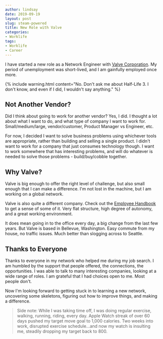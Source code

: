```yaml
---
author: lindsay
date: 2019-09-19
layout: post
slug: steam-powered
title: New Role with Valve
categories:
- Worklife
tags:
- Worklife
- Career
---
```


I have started a new role as a Network Engineer with [Valve Corporation](https://www.valvesoftware.com/). My period of unemployment was short-lived, and I am gainfully employed once more.

{% include warning.html content="No. Don't ask me about Half-Life 3. I don't know, and even if I did, I wouldn't say anything." %}

## Not Another Vendor?

Did I think about going to work for another vendor? Yes, I did. I thought a lot about what I want to do, and what type of company I want to work for. Small/medium/large, vendor/customer, Product Manager vs Engineer, etc. 

For now, I decided I want to solve business problems using whichever tools are appropriate, rather than building and selling a single product. I didn't want to work for a company that just consumes technology though. I want to work somewhere that has interesting problems, and will do whatever is needed to solve those problems - build/buy/cobble together.

## Why Valve?

Valve is big enough to offer the right level of challenge, but also small enough that I can make a difference. I'm not lost in the machine, but I am working on a global network. 

Valve is also quite a different company. Check out the [Employee Handbook](https://steamcdn-a.akamaihd.net/apps/valve/Valve_NewEmployeeHandbook.pdf) to get a sense of some of it. Very flat structure, high degree of autonomy, and a great working environment. 

It does mean going in to the office every day, a big change from the last few years. But Valve is based in Bellevue, Washington. Easy commute from my house, no traffic issues. Much better than slogging across to Seattle.

## Thanks to Everyone

Thanks to everyone in my network who helped me during my job search. I am humbled by the support that people offered, the connections, the opportunities. I was able to talk to many interesting companies, looking at a wide range of roles. I am grateful that I had choices open to me. Most people don't. 

Now I'm looking forward to getting stuck in to learning a new network, uncovering some skeletons, figuring out how to improve things, and making a difference.

> Side note: While I was taking time off, I was doing regular exercise, walking, running, riding, every day. Apple Watch streak of over 60 days pushed my target move goal to 1,000 calories. Two weeks into work, disrupted exercise schedule...and now my watch is insulting me, steadily dropping my target back to 800.
